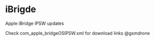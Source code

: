 # iBrigde
Apple iBridge IPSW updates

Check com_apple_bridgeOSIPSW.xml for download links
@gsmdrone
